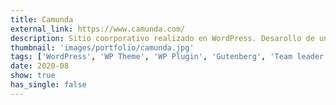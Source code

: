 ```yaml
---
title: Camunda
external_link: https://www.camunda.com/
description: Sitio coorporativo realizado en WordPress. Desarollo de un plugin para la importación de páginas y posts desde archivos markdown desde el sitio existente realizado con el framework Hugo.
thumbnail: 'images/portfolio/camunda.jpg'
tags: ['WordPress', 'WP Theme', 'WP Plugin', 'Gutenberg', 'Team leader']
date: 2020-08
show: true
has_single: false
---
```

